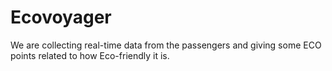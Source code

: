 # Ecovoyager
We are collecting real-time data from the passengers and giving some ECO points related to how Eco-friendly it is.
